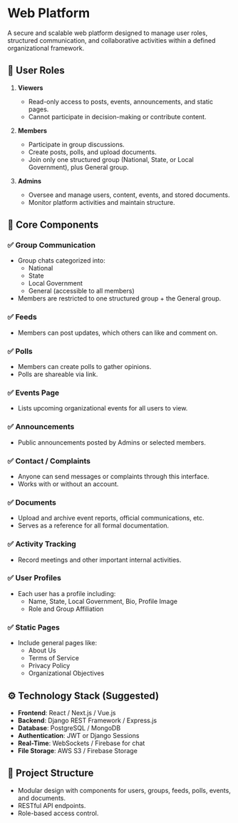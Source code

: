 
# Web Platform

A secure and scalable web platform designed to manage user roles, structured communication, and collaborative activities within a defined organizational framework.

## 👥 User Roles

1. **Viewers**
   - Read-only access to posts, events, announcements, and static pages.
   - Cannot participate in decision-making or contribute content.

2. **Members**
   - Participate in group discussions.
   - Create posts, polls, and upload documents.
   - Join only one structured group (National, State, or Local Government), plus General group.

3. **Admins**
   - Oversee and manage users, content, events, and stored documents.
   - Monitor platform activities and maintain structure.

## 🧩 Core Components

### ✅ Group Communication

- Group chats categorized into:
  - National
  - State
  - Local Government
  - General (accessible to all members)
- Members are restricted to one structured group + the General group.

### ✅ Feeds

- Members can post updates, which others can like and comment on.

### ✅ Polls

- Members can create polls to gather opinions.
- Polls are shareable via link.

### ✅ Events Page

- Lists upcoming organizational events for all users to view.

### ✅ Announcements

- Public announcements posted by Admins or selected members.

### ✅ Contact / Complaints

- Anyone can send messages or complaints through this interface.
- Works with or without an account.

### ✅ Documents

- Upload and archive event reports, official communications, etc.
- Serves as a reference for all formal documentation.

### ✅ Activity Tracking

- Record meetings and other important internal activities.

### ✅ User Profiles

- Each user has a profile including:
  - Name, State, Local Government, Bio, Profile Image
  - Role and Group Affiliation

### ✅ Static Pages

- Include general pages like:
  - About Us
  - Terms of Service
  - Privacy Policy
  - Organizational Objectives

## ⚙️ Technology Stack (Suggested)

- **Frontend**: React / Next.js / Vue.js
- **Backend**: Django REST Framework / Express.js
- **Database**: PostgreSQL / MongoDB
- **Authentication**: JWT or Django Sessions
- **Real-Time**: WebSockets / Firebase for chat
- **File Storage**: AWS S3 / Firebase Storage

## 📁 Project Structure

- Modular design with components for users, groups, feeds, polls, events, and documents.
- RESTful API endpoints.
- Role-based access control.
